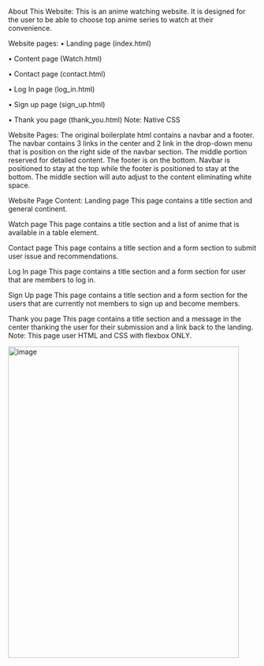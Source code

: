 About This Website:
This is an anime watching website. It is designed for the user to be able to choose top anime series to watch at their convenience.

Website pages: 
•	Landing page (index.html)

•	Content page (Watch.html)

•	Contact page (contact.html)

•	Log In page	(log_in.html)

•	Sign up page	(sign_up.html)

•	Thank you page (thank_you.html) Note: Native CSS

Website Pages:
The original boilerplate html contains a navbar and a footer. The navbar contains 3 links in the center and 2 link in the drop-down menu that is position on the right side of the navbar section. The middle portion reserved for detailed content. The footer is on the bottom. Navbar is positioned to stay at the top while the footer is positioned to stay at the bottom. The middle section will auto adjust to the content eliminating white space.

Website Page Content:
Landing page
  This page contains a title section and general continent.
  
Watch page
  This page contains a title section and a list of anime that is available in a table element.
  
Contact page
  This page contains a title section and a form section to submit user issue and recommendations.
  
Log In page
  This page contains a title section and a form section for user that are members to log in.
  
Sign Up page
  This page contains a title section and a form section for the users that are currently not members to sign up and become members.
  
Thank you page
  This page contains a title section and a message in the center thanking the user for their submission and a link back to the landing. 
    Note: This page user HTML and CSS with flexbox ONLY.






<img width="468" height="632" alt="image" src="https://github.com/user-attachments/assets/efdc358f-f6dc-4d2d-b473-70c4c6e27f93" />
